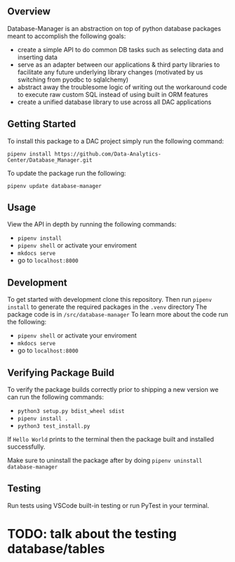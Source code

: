 ## Overview

Database-Manager is an abstraction on top of python database packages meant to accomplish the following goals:

- create a simple API to do common DB tasks such as selecting data and inserting data
- serve as an adapter between our applications & third party libraries to facilitate any future underlying library changes (motivated by us switching from pyodbc to sqlalchemy)
- abstract away the troublesome logic of writing out the workaround code to execute raw custom SQL instead of using built in ORM features
- create a unified database library to use across all DAC applications

## Getting Started 

To install this package to a DAC project simply run the following command:

`pipenv install https://github.com/Data-Analytics-Center/Database_Manager.git`

To update the package run the following:

`pipenv update database-manager`

## Usage

View the API in depth by running the following commands:
- `pipenv install`
- `pipenv shell` or activate your enviroment
- `mkdocs serve`
- go to `localhost:8000`

## Development

To get started with development clone this repository.
Then run `pipenv install` to generate the required packages in the `.venv` directory
The package code is in `/src/database-manager`
To learn more about the code run the following:

- `pipenv shell` or activate your enviroment
- `mkdocs serve`
- go to `localhost:8000`

## Verifying Package Build

To verify the package builds correctly prior to shipping a new version we can run the following commands:

- `python3 setup.py bdist_wheel sdist`
- `pipenv install .`
- `python3 test_install.py`

If `Hello World` prints to the terminal then the package built and installed successfully.

Make sure to uninstall the package after by doing `pipenv uninstall database-manager`

## Testing

Run tests using VSCode built-in testing or run PyTest in your terminal.

# TODO: talk about the testing database/tables